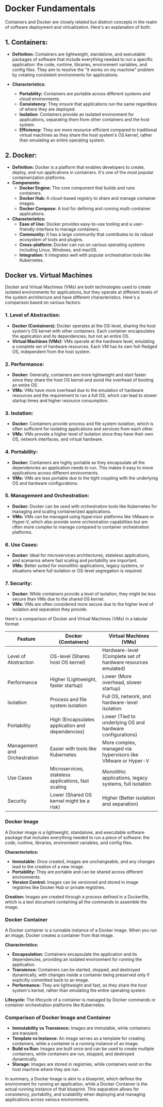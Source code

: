 # Docker Fundamentals

Containers and Docker are closely related but distinct concepts in the realm of software deployment and virtualization. Here's an explanation of both:

## 1. **Containers:**

- **Definition:** Containers are lightweight, standalone, and executable packages of software that include everything needed to run a specific application: the code, runtime, libraries, environment variables, and config files. They aim to resolve the "it works on my machine" problem by creating consistent environments for applications.

- **Characteristics:**
  - **Portability:** Containers are portable across different systems and cloud environments.
  - **Consistency:** They ensure that applications run the same regardless of where they are deployed.
  - **Isolation:** Containers provide an isolated environment for applications, separating them from other containers and the host system.
  - **Efficiency:** They are more resource-efficient compared to traditional virtual machines as they share the host system's OS kernel, rather than emulating an entire operating system.

## 2. **Docker:**

- **Definition:** Docker is a platform that enables developers to create, deploy, and run applications in containers. It's one of the most popular containerization platforms.
- **Components:**
  - **Docker Engine:** The core component that builds and runs containers.
  - **Docker Hub:** A cloud-based registry to share and manage container images.
  - **Docker Compose:** A tool for defining and running multi-container applications.
- **Characteristics:**
  - **Ease of Use:** Docker provides easy-to-use tooling and a user-friendly interface to manage containers.
  - **Community:** It has a large community that contributes to its robust ecosystem of tools and plugins.
  - **Cross-platform:** Docker can run on various operating systems including Linux, Windows, and macOS.
  - **Integration:** It integrates well with popular orchestration tools like Kubernetes.

## Docker vs. Virtual Machines

Docker and Virtual Machines (VMs) are both technologies used to create isolated environments for applications, but they operate at different levels of the system architecture and have different characteristics. Here's a comparison based on various factors:

### 1. **Level of Abstraction:**

- **Docker (Containers):** Docker operates at the OS-level, sharing the host system's OS kernel with other containers. Each container encapsulates the application and its dependencies, but not an entire OS.
- **Virtual Machines (VMs):** VMs operate at the hardware level, emulating a complete set of hardware resources. Each VM has its own full-fledged OS, independent from the host system.

### 2. **Performance:**

- **Docker:** Generally, containers are more lightweight and start faster since they share the host OS kernel and avoid the overhead of booting an entire OS.
- **VMs:** VMs have more overhead due to the emulation of hardware resources and the requirement to run a full OS, which can lead to slower startup times and higher resource consumption.

### 3. **Isolation:**

- **Docker:** Containers provide process and file system isolation, which is often sufficient for isolating applications and services from each other.
- **VMs:** VMs provide a higher level of isolation since they have their own OS, network interfaces, and virtual hardware.

### 4. **Portability:**

- **Docker:** Containers are highly portable as they encapsulate all the dependencies an application needs to run. This makes it easy to move applications across different environments.
- **VMs:** VMs are less portable due to the tight coupling with the underlying OS and hardware configurations.

### 5. **Management and Orchestration:**

- **Docker:** Docker can be used with orchestration tools like Kubernetes for managing and scaling containerized applications.
- **VMs:** VMs can be managed using hypervisor platforms like VMware or Hyper-V, which also provide some orchestration capabilities but are often more complex to manage compared to container orchestration platforms.

### 6. **Use Cases:**

- **Docker:** Ideal for microservices architectures, stateless applications, and scenarios where fast scaling and portability are important.
- **VMs:** Better suited for monolithic applications, legacy systems, or situations where full isolation or OS-level segregation is required.

### 7. **Security:**

- **Docker:** While containers provide a level of isolation, they might be less secure than VMs due to the shared OS kernel.
- **VMs:** VMs are often considered more secure due to the higher level of isolation and separation they provide.

Here's a comparison of Docker and Virtual Machines (VMs) in a tabular format:

| Feature                       | Docker (Containers)                                           | Virtual Machines (VMs)                                        |
|-------------------------------|--------------------------------------------------------------|---------------------------------------------------------------|
| Level of Abstraction          | OS-level (Shares host OS kernel)                             | Hardware-level (Complete set of hardware resources emulated)  |
| Performance                   | Higher (Lightweight, faster startup)                         | Lower (More overhead, slower startup)                         |
| Isolation                     | Process and file system isolation                            | Full OS, network, and hardware-level isolation                |
| Portability                   | High (Encapsulates application and dependencies)            | Lower (Tied to underlying OS and hardware configurations)    |
| Management and Orchestration  | Easier with tools like Kubernetes                            | More complex, managed via hypervisors like VMware or Hyper-V |
| Use Cases                     | Microservices, stateless applications, fast scaling         | Monolithic applications, legacy systems, full isolation      |
| Security                      | Lower (Shared OS kernel might be a risk)                     | Higher (Better isolation and separation)                      |

### Docker Image

A Docker image is a lightweight, standalone, and executable software package that includes everything needed to run a piece of software: the code, runtime, libraries, environment variables, and config files.

**Characteristics:**

- **Immutable:** Once created, images are unchangeable, and any changes lead to the creation of a new image.
- **Portability:** They are portable and can be shared across different environments.
- **Version Control:** Images can be versioned and stored in image registries like Docker Hub or private registries.

**Creation:** Images are created through a process defined in a Dockerfile, which is a text document containing all the commands to assemble the image.

### Docker Container

A Docker container is a runnable instance of a Docker image. When you run an image, Docker creates a container from that image.

**Characteristics:**

- **Encapsulation:** Containers encapsulate the application and its dependencies, providing an isolated environment for running the application.
- **Transience:** Containers can be started, stopped, and destroyed dynamically, with changes inside a container being preserved only if explicitly committed back to an image.
- **Performance:** They are lightweight and fast, as they share the host system's kernel, rather than emulating the entire operating system.

**Lifecycle:** The lifecycle of a container is managed by Docker commands or container orchestration platforms like Kubernetes.

### Comparison of Docker Image and Container

- **Immutability vs Transience:** Images are immutable, while containers are transient.
- **Template vs Instance:** An image serves as a template for creating containers, while a container is a running instance of an image.
- **Build vs Run:** Images are built once and can be used to create multiple containers, while containers are run, stopped, and destroyed dynamically.
- **Storage:** Images are stored in registries, while containers exist on the host machine where they are run.

In summary, a Docker Image is akin to a blueprint, which defines the environment for running an application, while a Docker Container is the actual running instance of that blueprint. This separation allows for consistency, portability, and scalability when deploying and managing applications across various environments.
